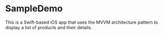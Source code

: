 # SampleDemo
This is a Swift-based iOS app that uses the MVVM architecture pattern to display a list of products and their details.
